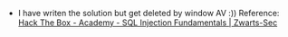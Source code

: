 - I have writen the solution but get deleted by window AV :)) 
 Reference: [Hack The Box - Academy - SQL Injection Fundamentals | Zwarts-Sec](https://www.zwarts-sec.com/posts/Hack-The-Box-SQL-Injection/)
